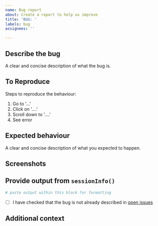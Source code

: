 ```yaml
---
name: Bug report
about: Create a report to help us improve
title: 'BUG: '
labels: bug
assignees: ''

---
```


## Describe the bug
A clear and concise description of what the bug is.

## To Reproduce
Steps to reproduce the behaviour:
1. Go to '...'
2. Click on '....'
3. Scroll down to '....'
4. See error

## Expected behaviour
A clear and concise description of what you expected to happen.

## Screenshots
<!--
	If applicable, add screenshots to help explain your problem.
-->

## Provide output from `sessionInfo()`
```r
# paste output within this block for formatting
```

* [ ] I have checked that the bug is not already described in [open issues](https://github.com/ssi-dk/diseasy/issues?q=is%3Aopen)

## Additional context
<!--
	Add any other context about the problem here.
-->
